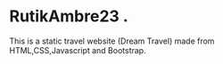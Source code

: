 # RutikAmbre23 .
This is a static travel website (Dream Travel) made from HTML,CSS,Javascript and Bootstrap.

